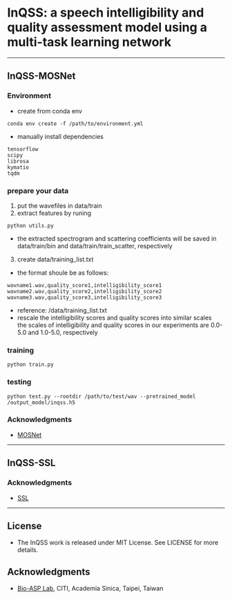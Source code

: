 # InQSS: a speech intelligibility and quality assessment model using a multi-task learning network
***
## InQSS-MOSNet

### Environment
* create from conda env
```
conda env create -f /path/to/environment.yml
```
* manually install dependencies 
```
tensorflow 
scipy 
librosa 
kymatio 
tqdm 
```

### prepare your data

1. put the wavefiles in data/train
2. extract features by runing
```
python utils.py
```
* the extracted spectrogram and scattering coefficients will be saved in data/train/bin and data/train/train_scatter, respectively
  
3. create data/training_list.txt
* the format shoule be as follows:
```
wavname1.wav,quality_score1,intelligibility_score1
wavname2.wav,quality_score2,intelligibility_score2
wavname3.wav,quality_score3,intelligibility_score3
```
* reference: /data/training_list.txt
* rescale the intelligibility scores and quality scores into similar scales       
  the scales of intelligibility and quality scores in our experiments are 0.0-5.0 and 1.0-5.0, respectively

### training
```
python train.py
```


### testing
```
python test.py --rootdir /path/to/test/wav --pretrained_model /output_model/inqss.h5
```

### Acknowledgments
* [MOSNet](https://github.com/lochenchou/MOSNet)

***

## InQSS-SSL



### Acknowledgments
* [SSL](https://github.com/nii-yamagishilab/mos-finetune-ssl)



***
## License
* The InQSS work is released under MIT License. See LICENSE for more details.

## Acknowledgments
* [Bio-ASP Lab](https://bio-asplab.citi.sinica.edu.tw), CITI, Academia Sinica, Taipei, Taiwan

